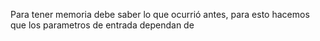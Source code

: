 Para tener memoria debe saber lo que ocurrió antes, para esto hacemos que los parametros de entrada dependan de